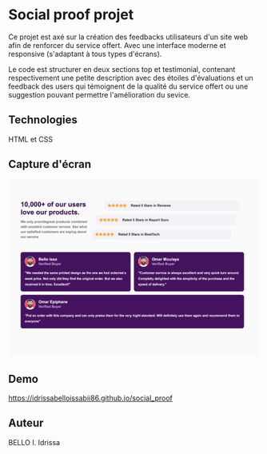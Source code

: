# Social proof projet

Ce projet est axé sur la création des feedbacks utilisateurs d'un site web afin de renforcer du service offert. Avec une interface moderne et responsive (s'adaptant à tous types d'écrans).

Le code est structurer en deux sections top et testimonial, contenant respectivement une petite description avec des étoiles d'évaluations et un feedback des users qui témoignent de la qualité du service offert ou une suggestion pouvant permettre l'amélioration du sevice.
## Technologies

HTML et CSS

## Capture d'écran

![Image de la page](./images/capture-web.png)


## Demo

https://idrissabelloissabii86.github.io/social_proof
## Auteur

BELLO I. Idrissa
